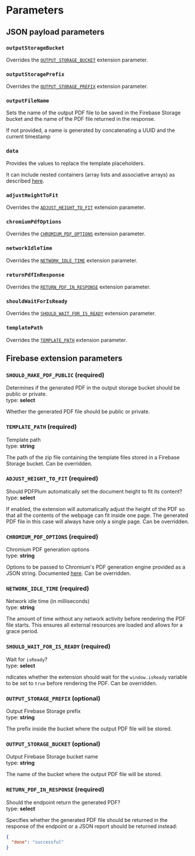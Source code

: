 # Parameters

## JSON payload parameters

### `outputStorageBucket`

Overrides the [`OUTPUT_STORAGE_BUCKET`](https://github.com/pdfplum/pdfplum/tree/main/http-pdf-generator/PARAMETERS.md#output_storage_bucket-optional) extension parameter.

### `outputStoragePrefix`

Overrides the [`OUTPUT_STORAGE_PREFIX`](https://github.com/pdfplum/pdfplum/tree/main/http-pdf-generator/PARAMETERS.md#output_storage_prefix-optional) extension parameter.

### `outputFileName`

Sets the name of the output PDF file to be saved in the Firebase Storage bucket and the name of the PDF file returned in the response.

If not provided, a name is generated by concatenating a UUID and the current timestamp

### `data`

Provides the values to replace the template placeholders.

It can include nested containers (array lists and associative arrays) as described [here](https://www.npmjs.com/package/qs).

### `adjustHeightToFit`

Overrides the [`ADJUST_HEIGHT_TO_FIT`](https://github.com/pdfplum/pdfplum/tree/main/http-pdf-generator/PARAMETERS.md#adjust_height_to_fit-required) extension parameter.

### `chromiumPdfOptions`

Overrides the [`CHROMIUM_PDF_OPTIONS`](https://github.com/pdfplum/pdfplum/tree/main/http-pdf-generator/PARAMETERS.md#chromium_pdf_options-optional) extension parameter.

### `networkIdleTime`

Overrides the [`NETWORK_IDLE_TIME`](https://github.com/pdfplum/pdfplum/tree/main/http-pdf-generator/PARAMETERS.md#network_idle_time-required) extension parameter.

### `returnPdfInResponse`

Overrides the [`RETURN_PDF_IN_RESPONSE`](https://github.com/pdfplum/pdfplum/tree/main/http-pdf-generator/PARAMETERS.md#return_pdf_in_response-required) extension parameter.

### `shouldWaitForIsReady`

Overrides the [`SHOULD_WAIT_FOR_IS_READY`](https://github.com/pdfplum/pdfplum/tree/main/http-pdf-generator/PARAMETERS.md#should_wait_for_is_ready-required) extension parameter.

### `templatePath`

Overrides the [`TEMPLATE_PATH`](https://github.com/pdfplum/pdfplum/tree/main/http-pdf-generator/PARAMETERS.md#template_path-required) extension parameter.

## Firebase extension parameters

### `SHOULD_MAKE_PDF_PUBLIC` (required)

Determines if the generated PDF in the output storage bucket should be public or private.<br/>
type: **select**

Whether the generated PDF file should be public or private.

### `TEMPLATE_PATH` (required)

Template path<br/>
type: **string**

The path of the zip file containing the template files stored in a Firebase Storage bucket. Can be overridden.

### `ADJUST_HEIGHT_TO_FIT` (required)

Should PDFPlum automatically set the document height to fit its content?<br/>
type: **select**

If enabled, the extension will automatically adjust the height of the PDF so that all the contents of the webpage can fit inside one page. The generated PDF file in this case will always have only a single page. Can be overridden.

### `CHROMIUM_PDF_OPTIONS` (required)

Chromium PDF generation options<br/>
type: **string**

Options to be passed to Chromium's PDF generation engine provided as a JSON string. Documented [here](https://www.puppeteersharp.com/api/PuppeteerSharp.PdfOptions.html). Can be overridden.

### `NETWORK_IDLE_TIME` (required)

Network idle time (in milliseconds)<br/>
type: **string**

The amount of time without any network activity before rendering the PDF file starts. This ensures all external resources are loaded and allows for a grace period.

### `SHOULD_WAIT_FOR_IS_READY` (required)

Wait for `isReady`?<br/>
type: **select**

ndicates whether the extension should wait for the `window.isReady` variable to be set to `true` before rendering the PDF. Can be overridden.

### `OUTPUT_STORAGE_PREFIX` (optional)

Output Firebase Storage prefix<br/>
type: **string**

The prefix inside the bucket where the output PDF file will be stored.

### `OUTPUT_STORAGE_BUCKET` (optional)

Output Firebase Storage bucket name<br/>
type: **string**

The name of the bucket where the output PDF file will be stored.

### `RETURN_PDF_IN_RESPONSE` (required)

Should the endpoint return the generated PDF?<br/>
type: **select**

Specifies whether the generated PDF file should be returned in the response of the endpoint or a JSON report should be returned instead:

```json
{
  "done": "successful"
}
```
